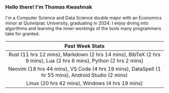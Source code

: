 
### Hello there! I'm Thomas Kwashnak

I'm a Computer Science and Data Science double major with an Economics
minor at Quinnipiac University, graduating in 2024.
I enjoy diving into algorithms and learning the inner-workings of the tools
many programmers take for granted.

| Past Week Stats |
| :---: |
| Rust (11 hrs 12 mins), Markdown (2 hrs 14 mins), BibTeX (2 hrs 9 mins), Lua (2 hrs 6 mins), Python (2 hrs 2 mins) |
| Neovim (18 hrs 44 mins), VS Code (4 hrs 19 mins), DataSpell (1 hr 55 mins), Android Studio (2 mins) |
| Linux (20 hrs 42 mins), Windows (4 hrs 19 mins) |

